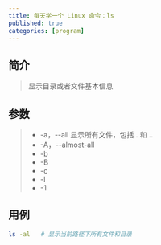 ```yaml
---
title: 每天学一个 Linux 命令：ls
published: true
categories: [program]
---
```


## 简介
> 显示目录或者文件基本信息

## 参数
> * -a，--all           显示所有文件，包括 . 和 ..
> * -A，--almost-all    
> * -b 
> * -B 
> * -c
> * -l
> * -1

## 用例
>
```bash
ls -al   # 显示当前路径下所有文件和目录
```